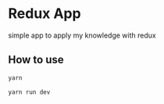# Redux App

simple app to apply my knowledge with redux

## How to use

```bash
yarn 

yarn run dev
```
